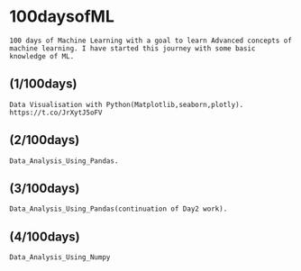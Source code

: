 # 100daysofML
	100 days of Machine Learning with a goal to learn Advanced concepts of machine learning. I have started this journey with some basic knowledge of ML.  

## (1/100days) 
	Data Visualisation with Python(Matplotlib,seaborn,plotly).
	https://t.co/JrXytJ5oFV
	
	
## (2/100days)
	Data_Analysis_Using_Pandas.
	
## (3/100days)
	Data_Analysis_Using_Pandas(continuation of Day2 work).
	
## (4/100days)
	Data_Analysis_Using_Numpy
	

	
